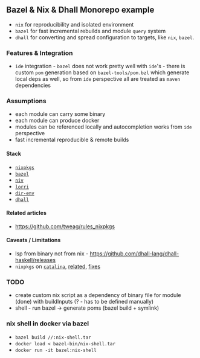 Bazel & Nix & Dhall Monorepo example
------
* `nix` for reproducibility and isolated environment 
* `bazel` for fast incremental rebuilds and module `query` system 
* `dhall` for converting and spread configuration to targets, like `nix`, `bazel`.

### Features & Integration
* `ide` integration - `bazel` does not work pretty well with `ide`'s - there is custom `pom` generation based on `bazel-tools/pom.bzl` which generate local deps as well, so from `ide` perspective all are treated as `maven` dependencies

### Assumptions
* each module can carry some binary
* each module can produce docker
* modules can be referenced locally and autocompletion works from `ide` perspective
* fast incremental reproducible & remote builds

#### Stack
* [`nixpkgs`](https://nixos.org/nixpkgs/download.html)
* [`bazel`](https://bazel.build/)
* [`niv`](https://github.com/nmattia/niv)
* [`lorri`](https://github.com/target/lorri)
* [`dir-env`](https://direnv.net/)
* [`dhall`](https://github.com/dhall-lang/dhall-lang)

#### Related articles
* https://github.com/tweag/rules_nixpkgs

#### Caveats / Limitations
* lsp from binary not from nix - https://github.com/dhall-lang/dhall-haskell/releases
* `nixpkgs` on [`catalina`](https://github.com/NixOS/nixpkgs/issues/63918#issuecomment-506955354), [related](https://github.com/NixOS/nix/issues/2925), [fixes](https://github.com/holochain/docs-pages/issues/149)

### TODO
* create custom nix script as a dependency of binary file for module (done) with buildInputs (? - has to be defined manually)
* shell - run bazel -> generate poms (bazel build + symlink)

### nix shell in docker via bazel
* `bazel build //:nix-shell.tar`
* `docker load < bazel-bin/nix-shell.tar`
* `docker run -it bazel:nix-shell`